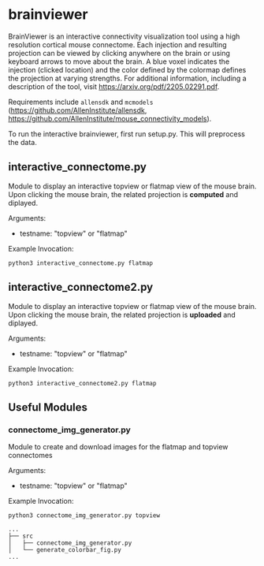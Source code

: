 # brainviewer

BrainViewer is an interactive connectivity visualization tool using a high resolution cortical mouse connectome. Each injection and resulting projection can be viewed by clicking anywhere on the brain or using keyboard arrows to move about the brain. A blue voxel indicates the injection (clicked location) and the color defined by the colormap defines the projection at varying strengths. For additional information, including a description of the tool, visit https://arxiv.org/pdf/2205.02291.pdf.

Requirements include `allensdk` and `mcmodels` (https://github.com/AllenInstitute/allensdk, https://github.com/AllenInstitute/mouse_connectivity_models).

To run the interactive brainviewer, first run setup.py. This will preprocess the data.


## interactive_connectome.py
Module to display an interactive topview or flatmap view of the mouse brain. Upon clicking the mouse brain, the related projection is **computed** and diplayed.

Arguments:
- testname: "topview" or "flatmap"

Example Invocation:
```
python3 interactive_connectome.py flatmap
```


## interactive_connectome2.py 
Module to display an interactive topview or flatmap view of the mouse brain. Upon clicking the mouse brain, the related projection is **uploaded** and diplayed. 

Arguments:
- testname: "topview" or "flatmap"

Example Invocation:
```
python3 interactive_connectome2.py flatmap
```


## Useful Modules

### connectome_img_generator.py
Module to create and download images for the flatmap and topview connectomes

Arguments:
- testname: "topview" or "flatmap"

Example Invocation:
```
python3 connectome_img_generator.py topview
```

```
...
├── src
│   ├── connectome_img_generator.py
│   └── generate_colorbar_fig.py
...
```
